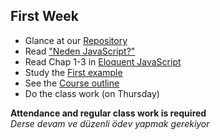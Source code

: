 ## First Week

* Glance at our [Repository](https://github.com/BLM-FSMVU/305)
* Read ["Neden JavaScript?"](https://eyler.blogspot.com/2018/06/neden-javascript.html)
* Read Chap 1-3 in [Eloquent JavaScript](http://eloquentjavascript.net/)
* Study the [First example](work/Counting.html)
* See the [Course outline](../Course_outline)
* Do the class work (on Thursday)

**Attendance and regular class work is required** <br>
_Derse devam ve düzenli ödev yapmak gerekiyor_
